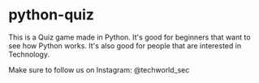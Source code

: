 # python-quiz
This is a Quiz game made in Python. It's good for beginners that want to see how Python works. 
It's also good for people that are interested in Technology.



Make sure to follow us on Instagram: @techworld_sec
